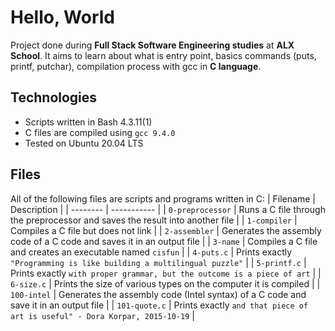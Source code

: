 # Hello, World
Project done during **Full Stack Software Engineering studies** at **ALX School**. It aims to learn about what is entry point, basics commands (puts, printf, putchar), compilation process with gcc in **C language**.
## Technologies
* Scripts written in Bash 4.3.11(1)
* C files are compiled using `gcc 9.4.0`
* Tested on Ubuntu 20.04 LTS
## Files
All of the following files are scripts and programs written in C:
| Filename | Description |
| -------- | ----------- |
| `0-preprocessor` | Runs a C file through the preprocessor and saves the result into another file |
| `1-compiler` | Compiles a C file but does not link |
| `2-assembler` | Generates the assembly code of a C code and saves it in an output file |
| `3-name` | Compiles a C file and creates an executable named `cisfun` |
| `4-puts.c` | Prints exactly `"Programming is like building a multilingual puzzle"` |
| `5-printf.c` | Prints exactly `with proper grammar, but the outcome is a piece of art` |
| `6-size.c` | Prints the size of various types on the computer it is compiled |
| `100-intel` | Generates the assembly code (Intel syntax) of a C code and save it in an output file |
| `101-quote.c` | Prints exactly `and that piece of art is useful" - Dora Korpar, 2015-10-19` |

